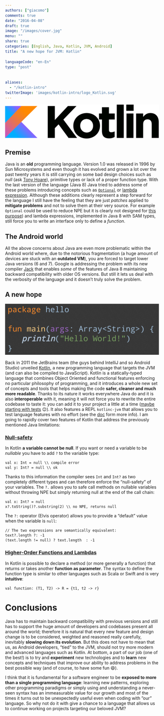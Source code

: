 ```yaml
---
authors: ["giacomo"]
comments: true
date: "2016-04-08"
draft: true
image: "/images/cover.jpg"
menu: ""
share: true
categories: [English, Java, Kotlin, JVM, Android]
title: "A new hope for JVM: Kotlin"

languageCode: "en-En"
type: "post"


aliases: 
  - "/kotlin-intro"
twitterImage: 'images/kotlin-intro/logo_Kotlin.svg'
---
```


![Kotlin](/images/kotlin-intro/logo_Kotlin.svg)

## Premise

Java is an **old** programming language. Version 1.0 was released in 1996 by Sun Microsystems and  even though it has evolved and grown a lot over the past twenty years it is still carrying on some bad design choices such as *null* (ask [Tony Hoare](https://en.wikipedia.org/wiki/Tony_Hoare?section=3#Apologies_and_retractions)), primitive types or lack of a proper function type. With the last version of the language (Java 8) Java tried to address some of these problems introducing concepts such as [`Optional`](https://docs.oracle.com/javase/8/docs/api/java/util/Optional.html) or [lambda expression](http://docs.oracle.com/javase/tutorial/java/javaOO/lambdaexpressions.html). Although these additions clearly represent a step forward for the language I still have the feeling that they are just *patches* applied to **mitigate problems** and not to solve them at their very source. For example `Optional` could be used to reduce NPE but it is clearly not designed for [this purpose](https://twitter.com/mariofusco/status/780770300178956289)) and lambda expressions, implemented in Java 8 with SAM types, still force you to write an interface only to define a *function*.

## The Android world

All the above concerns about Java are even more problematic within the Android world where, due to the notorious fragmentation (a huge amount of devices are stuck with an **outdated VM**), you are forced to target lower Java versions (6 and 7).
Google is addressing the problem with its new compiler [Jack](https://source.android.com/source/jack.html) that enables *some* of the features of Java 8 maintaining backward compatibility with older OS versions. But still it lets us deal with the verbosity of the language and it doesn’t truly solve the problem.

## A new hope

![Kotlin Hello World!](/images/kotlin-intro/kotlin_helloworld.png)

Back in 2011 the JetBrains team (the guys behind IntelliJ and so Android Studio) unveiled [Kotlin](https://kotlinlang.org/), a new programming language that targets the JVM (and can also be compiled to JavaScript). 
Kotlin is a statically-typed language that combines Object Oriented and functional features enforcing no particular philosophy of programming, and it introduces a whole new set of concepts and tools that helps making the code **safer, cleaner and much more readable**. 
Thanks to its nature it works everywhere Java do and it is also **interoperable** with it, meaning it will not force you to rewrite the entire codebase to taste  it: you can add it to your project a little at a time ([maybe starting with tests](https://medium.com/@sergii/using-kotlin-for-tests-in-android-6d4a0c818776#.lyvd3h43x) 😉). It also features a REPL `kotlinc-jvm` that allows you to test language features with no effort (see the [doc](https://kotlinlang.org/docs/tutorials/command-line.html#running-the-repl) form more info).
I am going to rapidly cover two features of Kotlin that address the previously mentioned Java limitations:


### [Null-safety](http://kotlinlang.org/docs/reference/null-safety.html)
In Kotlin **a variable cannot be null**. If you want or need a variable to be *nullable* you have to add `?` to the variable type:
```
val x: Int = null \\ compile error
val y: Int? = null \\ ok
```
Thanks to this information the compiler sees `Int` and `Int?` as two completely different types and can therefore enforce the “null-safety” of your variables.
The `?.` allows you to safe call methods on nullable variables without throwing NPE but simply returning null at the end of the  call chain:
```
val x: Int? = null
x?.toString()?.substring(2) \\ no NPE, returns null
```
The `?:` operator (Elvis operator) allows you to provide a “default” value when the variable is `null`:
```
// The two expressions are semantically equivalent:
text?.length ?: -1
(text.length != null) ? text.length  : -1
```

### [Higher-Order Functions and Lambdas](https://kotlinlang.org/docs/reference/lambdas.html)
In Kotlin is possible to declare a method (or more generally a function) that returns or takes another **function as parameter**. The syntax to define the function type is similar to other languages such as Scala or Swift and is very **intuitive**:
```
val function: (T1, T2) -> R = {t1, t2 -> r}
```


# Conclusions

Java has to maintain backward compatibility with previous versions and still has to support the huge amount of developers and codebases present all around the world; therefore it is natural that every new feature and design change is to be considered, weighted and reasoned really carefully, inevitably **slowing down its evolution**. But this does not have to mean that us, as Android developers, “tied” to the JVM, should not try more modern and advanced languages such as Kotlin. At bottom, a part of our job (one of the best!) is to try and **experiment** new technologies and to **learn** new concepts and techniques that improve our ability to address problems in the best possible way (and of course, to have some fun 😄). 

I think that it is fundamental for a software engineer to be **exposed to more than a single programming language**: learning new patterns, exploring other programming paradigms or simply using and understanding a never-seen syntax has an immeasurable value for our growth and most of the times it turns out to be unexpectedly useful even when coding with ”our” language. 
So why not do it with give a chance to a language that allows us to continue working on projects targeting our beloved JVM?